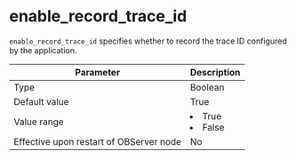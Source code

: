 # enable_record_trace_id

`enable_record_trace_id` specifies whether to record the trace ID configured by the application.


| **Parameter** | **Description** |
|------------------|--------------------------------------------------------------------------------------------------------|
| Type | Boolean |
| Default value | True |
| Value range | <li> True   <li> False |
| Effective upon restart of OBServer node | No |